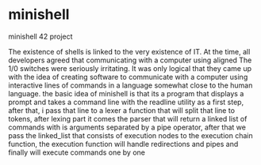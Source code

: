 # minishell
minishell 42 project

The existence of shells is linked to the very existence of IT.
At the time, all developers agreed that communicating with a computer using aligned
The 1/0 switches were seriously irritating.
It was only logical that they came up with the idea of creating software to communicate with a computer using interactive lines of commands in a language somewhat
close to the human language.
the basic idea of minishell is that its a program that displays a prompt and takes a command line with the readline utility as a first step, after that, i pass that line to a lexer
a function that will split that line to tokens, after lexing part it comes the parser that will return a linked list of commands with is arguments separated by a pipe operator, after that we pass the linked_list that consists of execution nodes to 
the execution chain function, the execution function will handle redirections and pipes and finally will execute commands one by one
